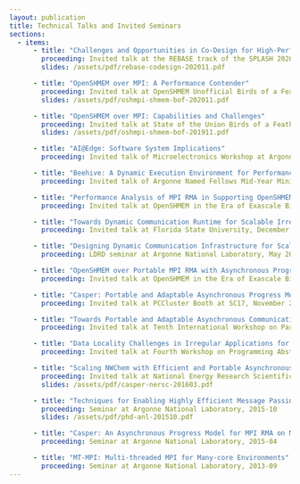 ```yaml
---
layout: publication
title: Technical Talks and Invited Seminars
sections:
  - items:
      - title: "Challenges and Opportunities in Co-Design for High-Performance Computing Software Systems"
        proceeding: Invited talk at the REBASE track of the SPLASH 2020 virtual conference, November 2020
        slides: /assets/pdf/rebase-codesign-202011.pdf

      - title: "OpenSHMEM over MPI: A Performance Contender"
        proceeding: Invited talk at OpenSHMEM Unofficial Birds of a Feather at SC20, November 2020
        slides: /assets/pdf/oshmpi-shmem-bof-202011.pdf

      - title: "OpenSHMEM over MPI: Capabilities and Challenges"
        proceeding: Invited talk at State of the Union Birds of a Feather at SC19, November 2019
        slides: /assets/pdf/oshmpi-shmem-bof-201911.pdf

      - title: "AI@Edge: Software System Implications"
        proceeding: Invited talk of Microelectronics Workshop at Argonne National Laboratory, October 2019

      - title: "Beehive: A Dynamic Execution Environment for Performance, Power, and Resilience on Extreme-Scale Computing Systems"
        proceeding: Invited talk of Argonne Named Fellows Mid-Year MiniSymposium at Argonne National Laboratory, June 2020

      - title: "Performance Analysis of MPI RMA in Supporting OpenSHMEM Runtime"
        proceeding: Invited talk at OpenSHMEM in the Era of Exascale Birds of a Feather at SC18, November 2018

      - title: "Towards Dynamic Communication Runtime for Scalable Irregular Parallel Computing"
        proceeding: Invited talk at Florida State University, December 2018

      - title: "Designing Dynamic Communication Infrastructure for Scalable Irregular Parallel Computing"
        proceeding: LDRD seminar at Argonne National Laboratory, May 2018

      - title: "OpenSHMEM over Portable MPI RMA with Asynchronous Progress Support"
        proceeding: Invited talk at OpenSHMEM in the Era of Exascale Birds of a Feather at SC17, November 2017

      - title: "Casper: Portable and Adaptable Asynchronous Progress Model for MPI Communication"
        proceeding: Invited talk at PCCluster Booth at SC17, November 2017

      - title: "Towards Portable and Adaptable Asynchronous Communication for One-Sided Applications"
        proceeding: Invited talk at Tenth International Workshop on Parallel Programming Models and Systems Software for High-End Computing (P2S2 2017), August 2017

      - title: "Data Locality Challenges in Irregular Applications for Exascale Programing"
        proceeding: Invited talk at Fourth Workshop on Programming Abstractions for Data Locality (PADAL 2017), August 2017

      - title: "Scaling NWChem with Efficient and Portable Asynchronous Communication on NERSC Edison Supercomputer"
        proceeding: Invited talk at National Energy Research Scientific Computing Center, 2016-03
        slides: /assets/pdf/casper-nersc-201603.pdf

      - title: "Techniques for Enabling Highly Efficient Message Passing on Many-Core Architectures"
        proceeding: Seminar at Argonne National Laboratory, 2015-10
        slides: /assets/pdf/phd-anl-201510.pdf

      - title: "Casper: An Asynchronous Progress Model for MPI RMA on Many-core Architectures"
        proceeding: Seminar at Argonne National Laboratory, 2015-04

      - title: "MT-MPI: Multi-threaded MPI for Many-core Environments" 
        proceeding: Seminar at Argonne National Laboratory, 2013-09
---
```

